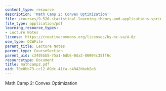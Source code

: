 ```yaml
---
content_type: resource
description: 'Math Camp 2: Convex Optimization'
file: /courses/9-520-statistical-learning-theory-and-applications-spring-2003/70e8bb73cc1289dc41fac4942bbeb2e8_mathcamp2.pdf
file_type: application/pdf
learning_resource_types:
- Lecture Notes
license: https://creativecommons.org/licenses/by-nc-sa/4.0/
ocw_type: OCWFile
parent_title: Lecture Notes
parent_type: CourseSection
parent_uid: c3405bb5-75a1-6db6-0da2-86904c35ff6c
resourcetype: Document
title: mathcamp2.pdf
uid: 70e8bb73-cc12-89dc-41fa-c4942bbeb2e8
---
```

Math Camp 2: Convex Optimization